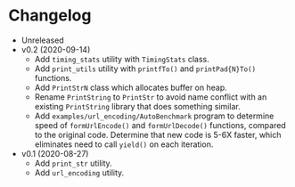# Changelog

* Unreleased
* v0.2 (2020-09-14)
    * Add `timing_stats` utility with `TimingStats` class.
    * Add `print_utils` utility with `printfTo()` and `printPad{N}To()`
      functions.
    * Add `PrintStrN` class which allocates buffer on heap.
    * Rename `PrintString` to `PrintStr` to avoid name conflict with an
      existing `PrintString` library that does something similar.
    * Add `examples/url_encoding/AutoBenchmark` program to determine speed
      of `formUrlEncode()` and `formUrlDecode()` functions, compared to the
      original code. Determine that new code is 5-6X faster, which eliminates
      need to call `yield()` on each iteration.
* v0.1 (2020-08-27)
    * Add `print_str` utility.
    * Add `url_encoding` utility.
